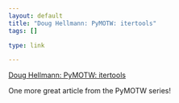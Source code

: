 ```yaml
--- 
layout: default
title: "Doug Hellmann: PyMOTW: itertools"
tags: []

type: link

---
```

<a href="http://blog.doughellmann.com/2007/10/pymotw-itertools.html">Doug Hellmann: PyMOTW: itertools</a>

One more great article from the PyMOTW series!
